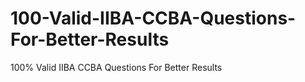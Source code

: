 # 100-Valid-IIBA-CCBA-Questions-For-Better-Results
100% Valid IIBA CCBA Questions For Better Results
